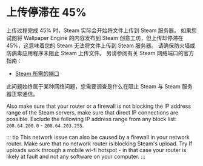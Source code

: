 # 上传停滞在 45%

上传过程完成 45% 时，Steam 实际会开始将文件上传到 Steam 服务器。 如果您试图将 Wallpaper Engine 的内容发布到 Steam 创意工坊，但上传却停滞在 45%，这意味着您的 Steam 无法将文件上传到 Steam 服务器。 请确保防火墙或防病毒应用程序未阻止 Steam 上传文件。 另请参阅有关 Steam 网络端口的官方指南：

* [Steam 所需的端口](https://support.steampowered.com/kb_article.php?ref=8571-GLVN-8711)

此问题始终属于某种网络问题，您需要调查是什么在阻止 Steam 与 Steam 服务器正常通信。

Also make sure that your router or a firewall is not blocking the IP address range of the Steam servers, make sure that direct IP connections are possible. Exclude the following IP address range from any block list: `208.64.200.0` - `208.64.203.255`.

::: tip
This network issue can also be caused by a firewall in your network router. Make sure that no network router is blocking Steam's upload. Try If  uploads work through a mobile wi-fi hotspot - in that case your router is likely at fault and not any software on your computer.
:::
